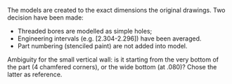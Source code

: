 The models are created to the exact dimensions the original drawings. Two decision have been made:
* Threaded bores are modelled as simple holes;
* Engineering intervals (e.g. [2.304-2.296]) have been averaged. 
* Part numbering (stenciled paint) are not added into model.

Ambiguity for the small vertical wall: is it starting from the very bottom of the part (4 chamfered corners), or the wide bottom (at .080)? Chose the latter as reference. 
